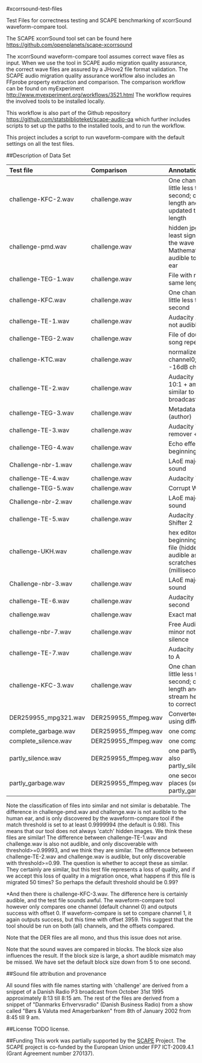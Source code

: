 #xcorrsound-test-files

Test Files for correctness testing and SCAPE benchmarking of xcorrSound waveform-compare tool.

The SCAPE xcorrSound tool set can be found here https://github.com/openplanets/scape-xcorrsound

The xcorrSound waveform-compare tool assumes correct wave files as input. When we use the tool in
SCAPE audio migration quality assurance, the correct wave files are assured by a JHove2 file format
validation. The SCAPE audio migration quality assurance workflow also includes an FFprobe property
extraction and comparison. The comparison workflow can be found on myExperiment
http://www.myexperiment.org/workflows/3521.html
The workflow requires the involved tools to be installed locally.

This workflow is also part of the Github repository https://github.com/statsbiblioteket/scape-audio-qa
which further includes scripts to set up the paths to the installed tools, and to run the workflow.

This project includes a script to run waveform-compare with the default settings on all the test files.

##Description of Data Set

| Test file | Comparison | Annotation	| Similar |
|:---|:---|:---|:---|
| challenge-KFC-2.wav | challenge.wav | One channel shifted a little less than 0.1 second; cut to original length and header updated to correct length | false |
| challenge-pmd.wav | challenge.wav | hidden jpg image in the least significant bits in the wave file using Mathematica; not audible to the human ear | true??? |
| challenge-TEG-1.wav | challenge.wav | File with random bits, same length as original | false |
| challenge-KFC.wav | challenge.wav | One channel shifted a little less than 0.1 second | false |
| challenge-TE-1.wav | challenge.wav | Audacity Amplify 0.1; not audible | true |
| challenge-TEG-2.wav | challenge.wav | File of double length, song repeated | false |
| challenge-KTC.wav | challenge.wav | normalize 0dB channel0; normalize -16dB channel1 | false |
| challenge-TE-2.wav | challenge.wav | Audacity Compressor 10:1 + amplify -5; similar to radio broadcast quality loss | false??? |
| challenge-TEG-3.wav | challenge.wav | Metadata changed (author) | false |
| challenge-TE-3.wav | challenge.wav | Audacity Vocal remover + amplify 5 | false |
| challenge-TEG-4.wav | challenge.wav | Echo effect in the beginning | false |
| Challenge-nbr-1.wav | challenge.wav | LAoE major changes in sound | false |
| challenge-TE-4.wav | challenge.wav | Audacity WahWah | false |
| challenge-TEG-5.wav | challenge.wav | Corrupt Wave-header | false |
| Challenge-nbr-2.wav | challenge.wav | LAoE major changes in sound | false |
| challenge-TE-5.wav | challenge.wav | Audacity AM Pitch Shifter 2 | false |
| challenge-UKH.wav | challenge.wav | hex editor edit values beginning and end of file (hidden messages); audible as short scratches (milliseconds) | false |
| Challenge-nbr-3.wav | challenge.wav | LAoE major changes in sound | false |
| challenge-TE-6.wav | challenge.wav | Audacity Echo 1 second | false |
| challenge.wav | challenge.wav | Exact match | true |
| challenge-nbr-7.wav | challenge.wav | Free Audio Server minor not audible silence | false |
| challenge-TE-7.wav | challenge.wav | Audacity change pitch to A  | false |
| challenge-KFC-3.wav | challenge.wav | One channel shifted a little less than 0.1 second; cut to original length and both file and stream header updated to correct length | true* |
| DER259955_mpg321.wav | DER259955_ffmpeg.wav | Converted to wave using different tools | true |
| complete_garbage.wav | DER259955_ffmpeg.wav | one complete garbage | false |
| complete_silence.wav | DER259955_ffmpeg.wav | one complete silence | false |
| partly_silence.wav | DER259955_ffmpeg.wav | one partly silence (see also partly_silence_info.txt) | false |
| partly_garbage.wav | DER259955_ffmpeg.wav | one second garbage 3 places (see also partly_garbage_info.txt) | false |

Note the classification of files into similar and not similar is debatable. The difference in challenge-pmd.wav
and challenge.wav is not audible to the human ear, and is only discovered by the waveform-compare tool if the
match threshold is set to at least 0.9999994 (the default is 0.98). This means that our tool does not always
'catch' hidden images. We think these files are similar! The difference between challenge-TE-1.wav
and challenge.wav is also not audible, and only discoverable with threshold>=0.99993, and we think they are similar.
The difference between challenge-TE-2.wav and challenge.wav is audible, but only discoverable with threshold>=0.99.
The question is whether to accept these as similar. They certainly are similar, but this test file represents a
loss of quality, and if we accept this loss of quality in a migration once, what happens if this file is migrated
50 times? So perhaps the default threshold should be 0.99?

*And then there is challenge-KFC-3.wav. The difference here is certainly audible, and the test file sounds
awful. The waveform-compare tool however only compares one channel (default channel 0) and outputs success
with offset 0. If waveform-compare is set to compare channel 1, it again outputs success, but this time with
offset 3959. This suggest that the tool should be run on both (all) channels, and the offsets compared.

Note that the DER files are all mono, and thus this issue does not arise.

Note that the sound waves are compared in blocks. The block size also influences the result. If the block size is large,
a short audible mismatch may be missed. We have set the default block size down from 5 to one second.

##Sound file attribution and provenance

All sound files with file names starting with 'challenge' are derived from a snippet of a Danish Radio P3 broadcast
from October 31st 1995 approximately 8:13 till 8:15 am. The rest of the files are derived from a snippet of
"Danmarks Erhvervsradio" (Danish Business Radio) from a show called "Børs & Valuta med Amagerbanken" from 8th of
January 2002 from 8:45 till 9 am.

##License
TODO license.

##Funding
This work was partially supported by the [SCAPE](http://www.scape-project.eu/) Project. The SCAPE project is
co-funded by the European Union under FP7 ICT-2009.4.1 (Grant Agreement number 270137).
